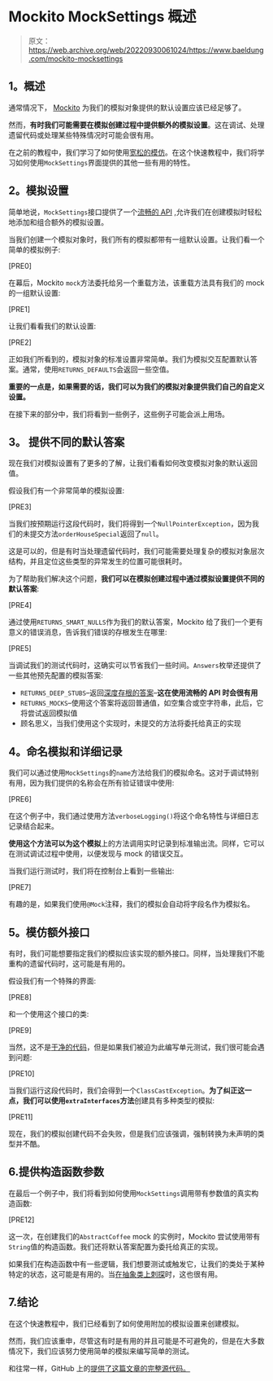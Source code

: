 # Mockito MockSettings 概述

> 原文：<https://web.archive.org/web/20220930061024/https://www.baeldung.com/mockito-mocksettings>

## 1。概述

通常情况下， [Mockito](/web/20221208143832/https://www.baeldung.com/tag/mockito/) 为我们的模拟对象提供的默认设置应该已经足够了。

然而，**有时我们可能需要在模拟创建过程中提供额外的模拟设置**。这在调试、处理遗留代码或处理某些特殊情况时可能会很有用。

在之前的教程中，我们学习了如何使用[宽松的模仿](/web/20221208143832/https://www.baeldung.com/mockito-unnecessary-stubbing-exception#lenient-stubbing)。在这个快速教程中，我们将学习如何使用`MockSettings`界面提供的其他一些有用的特性。

## **2。模拟设置**

简单地说，`MockSettings`接口提供了一个[流畅的 API](/web/20221208143832/https://www.baeldung.com/mockito-fluent-apis) ,允许我们在创建模拟时轻松地添加和组合额外的模拟设置。

当我们创建一个模拟对象时，我们所有的模拟都带有一组默认设置。让我们看一个简单的模拟例子:

[PRE0]

在幕后，Mockito `mock`方法委托给另一个重载方法，该重载方法具有我们的 mock 的一组默认设置:

[PRE1]

让我们看看我们的默认设置:

[PRE2]

正如我们所看到的，模拟对象的标准设置非常简单。我们为模拟交互配置默认答案。通常，使用`RETURNS_DEFAULTS`会返回一些空值。

**重要的一点是，如果需要的话，我们可以为我们的模拟对象提供我们自己的自定义设置。**

在接下来的部分中，我们将看到一些例子，这些例子可能会派上用场。

## **3。** **提供不同的默认答案**

现在我们对模拟设置有了更多的了解，让我们看看如何改变模拟对象的默认返回值。

假设我们有一个非常简单的模拟设置:

[PRE3]

当我们按预期运行这段代码时，我们将得到一个`NullPointerException`，因为我们的未提交方法`orderHouseSpecial`返回了`null`。

这是可以的，但是有时当处理遗留代码时，我们可能需要处理复杂的模拟对象层次结构，并且定位这些类型的异常发生的位置可能很耗时。

为了帮助我们解决这个问题，**我们可以在模拟创建过程中通过模拟设置提供不同的默认答案**:

[PRE4]

通过使用`RETURNS_SMART_NULLS`作为我们的默认答案，Mockito 给了我们一个更有意义的错误消息，告诉我们错误的存根发生在哪里:

[PRE5]

当调试我们的测试代码时，这确实可以节省我们一些时间。`Answers`枚举还提供了一些其他预先配置的模拟答案:

*   `RETURNS_DEEP_STUBS`–返回[深度存根的答案](/web/20221208143832/https://www.baeldung.com/mockito-fluent-apis#deep-mocking)–**这在使用流畅的 API 时会很有用**
*   `RETURNS_MOCKS`–使用这个答案将返回普通值，如空集合或空字符串，此后，它将尝试返回模拟值
*   顾名思义，当我们使用这个实现时，未提交的方法将委托给真正的实现

## **4。命名模拟和详细记录**

我们可以通过使用`MockSettings`的`name`方法给我们的模拟命名。这对于调试特别有用，因为我们提供的名称会在所有验证错误中使用:

[PRE6]

在这个例子中，我们通过使用方法`verboseLogging()`将这个命名特性与详细日志记录结合起来。

**使用这个方法可以为这个模拟**上的方法调用实时记录到标准输出流。同样，它可以在测试调试过程中使用，以便发现与 mock 的错误交互。

当我们运行测试时，我们将在控制台上看到一些输出:

[PRE7]

有趣的是，如果我们使用`@Mock`注释，我们的模拟会自动将字段名作为模拟名。

## **5。模仿额外接口**

有时，我们可能想要指定我们的模拟应该实现的额外接口。同样，当处理我们不能重构的遗留代码时，这可能是有用的。

假设我们有一个特殊的界面:

[PRE8]

和一个使用这个接口的类:

[PRE9]

当然，这不是[干净的代码](/web/20221208143832/https://www.baeldung.com/java-clean-code)，但是如果我们被迫为此编写单元测试，我们很可能会遇到问题:

[PRE10]

当我们运行这段代码时，我们会得到一个`ClassCastException`。**为了纠正这一点，我们可以使用`extraInterfaces`方法**创建具有多种类型的模拟:

[PRE11]

现在，我们的模拟创建代码不会失败，但是我们应该强调，强制转换为未声明的类型并不酷。

## 6.提供构造函数参数

在最后一个例子中，我们将看到如何使用`MockSettings`调用带有参数值的真实构造函数:

[PRE12]

这一次，在创建我们的`AbstractCoffee` mock 的实例时，Mockito 尝试使用带有`String`值的构造函数。我们还将默认答案配置为委托给真正的实现。

如果我们在构造函数中有一些逻辑，我们想要测试或触发它，让我们的类处于某种特定的状态，这可能是有用的。当[在抽象类上刺探](/web/20221208143832/https://www.baeldung.com/mockito-spy)时，这也很有用。

## 7.结论

在这个快速教程中，我们已经看到了如何使用附加的模拟设置来创建模拟。

然而，我们应该重申，尽管这有时是有用的并且可能是不可避免的，但是在大多数情况下，我们应该努力使用简单的模拟来编写简单的测试。

和往常一样，GitHub 上的[提供了这篇文章的完整源代码。](https://web.archive.org/web/20221208143832/https://github.com/eugenp/tutorials/tree/master/testing-modules/mockito)